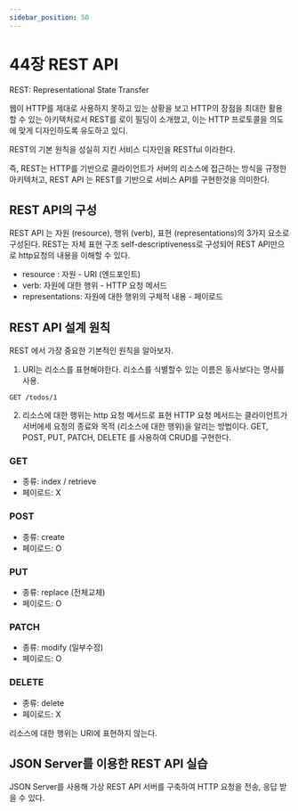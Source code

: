 ```yaml
---
sidebar_position: 50
---
```


# 44장 REST API

REST: Representational State Transfer 

웹이 HTTP를 제대로 사용하지 못하고 있는 상황을 보고 HTTP의 장점을 최대한 활용할 수 있는 아키텍처로서 REST를 로이 필딩이 소개했고, 이는 HTTP 프로토콜을 의도에 맞게 디자인하도록 유도하고 있디.

REST의 기본 원칙을 성실히 지킨 서비스 디자인을 RESTful 이라한다.

즉, REST는 HTTP를 기반으로 클라이언트가 서버의 리소스에 접근하는 방식을 규정한 아키텍처고, REST API 는 REST를 기반으로 서비스 API를 구현한것을 의미한다. 

## REST API의 구성

REST API 는 자원 (resource), 행위 (verb), 표현 (representations)의 3가지 요소로 구성된다. REST는 자체 표현 구조 self-descriptiveness로 구성되어 REST API만으로 http요청의 내용을 이해할 수 있다.

- resource : 자원 - URI (엔드포인트)
- verb: 자원에 대한 행위 - HTTP 요청 메서드
- representations: 자원에 대한 행위의 구체적 내용 - 페이로드

## REST API 설계 원칙

REST 에서 가장 중요한 기본적인 원칙을 알아보자.

1. URI는 리소스를 표현해야한다.
리소스를 식별할수 있는 이름은 동사보다는 명사를 사용.

```GET /todos/1```

2. 리소스에 대한 행위는 http 요청 메서드로 표현
HTTP 요청 메서드는 클라이언트가 서버에세 요청의 종료와 목적 (리소스에 대한 행위)을 알리는 방법이다. GET, POST, PUT, PATCH, DELETE 를 사용하여 CRUD를 구현한다.

### GET 
- 종류: index / retrieve
- 페이로드: X

### POST
- 종류: create
- 페이로드: O

### PUT
- 종류: replace (전체교체)
- 페이로드: O 

### PATCH 
- 종류: modify (일부수정)
- 페이로드: O

### DELETE
- 종류: delete 
- 페이로드: X

리소스에 대한 행위는 URI에 표현하지 않는다.

## JSON Server를 이용한 REST API 실습

JSON Server를 사용해 가상 REST API 서버를 구축하여 HTTP 요청을 전송, 응답 받을 수 있다.